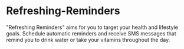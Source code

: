 # Refreshing-Reminders
"Refreshing Reminders" aims for you to target your health and lifestyle goals. Schedule automatic reminders and receive SMS messages that remind you to drink water or take your vitamins throughout the day.
